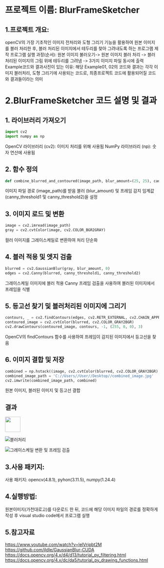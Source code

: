 # 프로젝트 이름: BlurFrameSketcher

## 1.프로젝트 개요:  
openCV의 가장 기초적인 이미지 전처리와 도형 그리기 기능을 활용하여 원본 이미지를 블러 처리한 후, 블러 처리된 이미지에서 테두리를 찾아 그려내도록 하는 프로그램 제작
프로그램 실행 과정(순서): 원본 이미지 불러오기-> 원본 이미지 블러 처리 -> 블러 처리된 이미지의 그림 위에 테두리를 그려냄 -> 3가지 이미지 파일 동시에 출력
Example코드와 결과사진이 있는 이유: 해당 Example01, 02의 코드와 결과는 각각 이미지 블러처리, 도형 그리기에 사용되는 코드로, 최종프로젝트 코드에 활용되어질 코드와 결과들이라는 의미


# 2.BlurFrameSketcher 코드 설명 및 결과

## 1. 라이브러리 가져오기

```python
import cv2
import numpy as np
```
OpenCV 라이브러리 (cv2): 이미지 처리를 위해 사용됨
NumPy 라이브러리 (np): 숫자 연산에 사용됨

## 2. 함수 정의

```python
def combine_blurred_and_contoured(image_path, blur_amount=(25, 25), canny_threshold1=50,canny_threshold2=100):
```
이미지 파일 경로 (image_path)를 받음
블러 (blur_amount) 및 프레임 감지 임계값 (canny_threshold1 및 canny_threshold2)을 설정

## 3. 이미지 로드 및 변환

```python
image = cv2.imread(image_path)
gray = cv2.cvtColor(image, cv2.COLOR_BGR2GRAY)
```
컬러 이미지를 그레이스케일로 변환하여 처리 단순화

## 4. 블러 적용 및 엣지 검출

```python
blurred = cv2.GaussianBlur(gray, blur_amount, 0)
edges = cv2.Canny(blurred, canny_threshold1, canny_threshold2)
```
그레이스케일 이미지에 블러 적용
Canny 프레임 검출을 사용하여 블러된 이미지에서 프레임을 식별

## 5. 등고선 찾기 및 블러처리된 이미지에 그리기

```python
contours, _ = cv2.findContours(edges, cv2.RETR_EXTERNAL, cv2.CHAIN_APPROX_SIMPLE)
contoured_image = cv2.cvtColor(blurred, cv2.COLOR_GRAY2BGR)
cv2.drawContours(contoured_image, contours, -1, (255, 0, 0), 3)
```
OpenCV의 findContours 함수를 사용하여 프레임이 감지된 이미지에서 등고선을 찾음

## 6. 이미지 결합 및 저장
```python
combined = np.hstack((image, cv2.cvtColor(blurred, cv2.COLOR_GRAY2BGR), contoured_image))
combined_image_path = 'C://Users//User//Desktop//combined_image.jpg'
cv2.imwrite(combined_image_path, combined)
```
원본 이미지, 블러된 이미지 및 등고선 결합 

## 결과

<img src="https://github.com/KimGeun12/TermProject-BlurFrameSketcher/blob/main/image.jpg" width="50" height="50"/>


![블러처리](https://github.com/KimGeun12/TermProject-BlurFrameSketcher/blob/main/Example01_image_result.jpg)

![그레이스케일 변환 및 프레임 검출](https://github.com/KimGeun12/TermProject-BlurFrameSketcher/blob/main/Project_image.jpg)

## 3.사용 패키지: 
사용 패키지: opencv(4.8.1), pyhon(3.11.5), numpy(1.24.4)

## 4.실행방법:
원본이미지(가천대로고)를 다운로드 한 뒤, 코드에 해당 이미지 파일의 경로를 정확하게 작성 후 visual studio code에서 프로그램 실행

## 5.참고자료
https://www.youtube.com/watch?v=lelVripbt2M 
<br> https://github.com/jIdle/GaussianBlur-CUDA 
<br> https://docs.opencv.org/4.x/d4/d13/tutorial_py_filtering.html 
<br> https://docs.opencv.org/4.x/dc/da5/tutorial_py_drawing_functions.html
